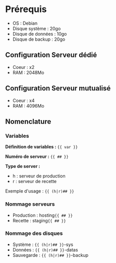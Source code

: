 # Prérequis

- OS : Debian
- Disque système : 20go
- Disque de données : 10go
- Disque de backup : 20go

## Configuration Serveur dédié

- Coeur : x2
- RAM : 2048Mo

## Configuration Serveur mutualisé

- Coeur : x4
- RAM : 4096Mo

## Nomenclature

### Variables

**Définition de variables :** ```{{ var }}```

**Numéro de serveur :** ```{{ ## }}```

**Type de server :**

- h : serveur de production
- r : serveur de recette

Exemple d'usage : ```{{ (h|r)## }}```

### Nommage serveurs

- Production : hosting```{{ ## }}```
- Recette : staging```{{ ## }}```

### Nommage des disques

- Système : ```{{ (h|r)## }}```-sys
- Données : ```{{ (h|r)## }}```-datas
- Sauvegarde : ```{{ (h|r)## }}```-backup
